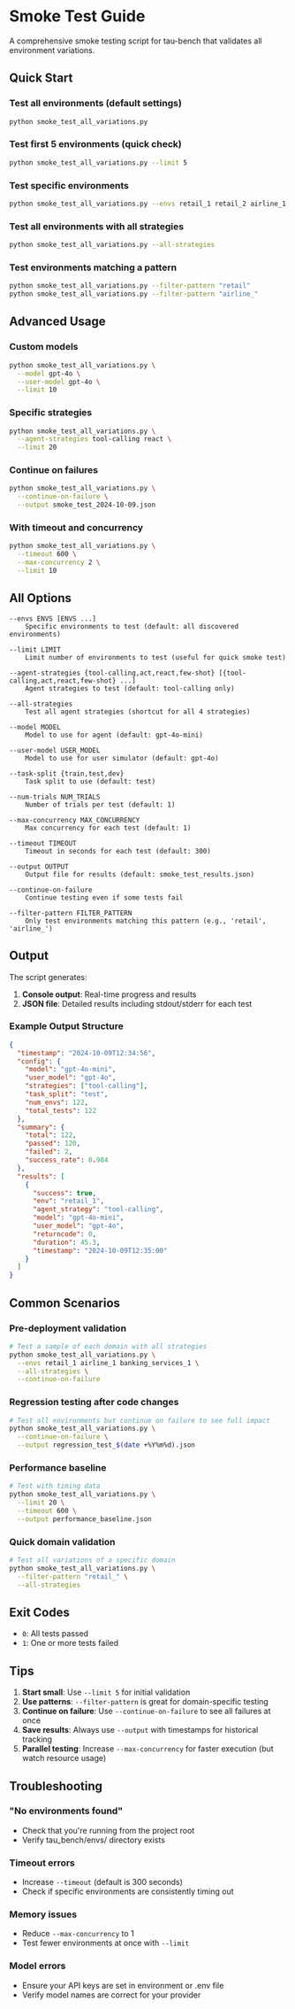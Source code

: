 # Smoke Test Guide

A comprehensive smoke testing script for tau-bench that validates all environment variations.

## Quick Start

### Test all environments (default settings)
```bash
python smoke_test_all_variations.py
```

### Test first 5 environments (quick check)
```bash
python smoke_test_all_variations.py --limit 5
```

### Test specific environments
```bash
python smoke_test_all_variations.py --envs retail_1 retail_2 airline_1
```

### Test all environments with all strategies
```bash
python smoke_test_all_variations.py --all-strategies
```

### Test environments matching a pattern
```bash
python smoke_test_all_variations.py --filter-pattern "retail"
python smoke_test_all_variations.py --filter-pattern "airline_"
```

## Advanced Usage

### Custom models
```bash
python smoke_test_all_variations.py \
  --model gpt-4o \
  --user-model gpt-4o \
  --limit 10
```

### Specific strategies
```bash
python smoke_test_all_variations.py \
  --agent-strategies tool-calling react \
  --limit 20
```

### Continue on failures
```bash
python smoke_test_all_variations.py \
  --continue-on-failure \
  --output smoke_test_2024-10-09.json
```

### With timeout and concurrency
```bash
python smoke_test_all_variations.py \
  --timeout 600 \
  --max-concurrency 2 \
  --limit 10
```

## All Options

```
--envs ENVS [ENVS ...]
    Specific environments to test (default: all discovered environments)

--limit LIMIT
    Limit number of environments to test (useful for quick smoke test)

--agent-strategies {tool-calling,act,react,few-shot} [{tool-calling,act,react,few-shot} ...]
    Agent strategies to test (default: tool-calling only)

--all-strategies
    Test all agent strategies (shortcut for all 4 strategies)

--model MODEL
    Model to use for agent (default: gpt-4o-mini)

--user-model USER_MODEL
    Model to use for user simulator (default: gpt-4o)

--task-split {train,test,dev}
    Task split to use (default: test)

--num-trials NUM_TRIALS
    Number of trials per test (default: 1)

--max-concurrency MAX_CONCURRENCY
    Max concurrency for each test (default: 1)

--timeout TIMEOUT
    Timeout in seconds for each test (default: 300)

--output OUTPUT
    Output file for results (default: smoke_test_results.json)

--continue-on-failure
    Continue testing even if some tests fail

--filter-pattern FILTER_PATTERN
    Only test environments matching this pattern (e.g., 'retail', 'airline_')
```

## Output

The script generates:
1. **Console output**: Real-time progress and results
2. **JSON file**: Detailed results including stdout/stderr for each test

### Example Output Structure

```json
{
  "timestamp": "2024-10-09T12:34:56",
  "config": {
    "model": "gpt-4o-mini",
    "user_model": "gpt-4o",
    "strategies": ["tool-calling"],
    "task_split": "test",
    "num_envs": 122,
    "total_tests": 122
  },
  "summary": {
    "total": 122,
    "passed": 120,
    "failed": 2,
    "success_rate": 0.984
  },
  "results": [
    {
      "success": true,
      "env": "retail_1",
      "agent_strategy": "tool-calling",
      "model": "gpt-4o-mini",
      "user_model": "gpt-4o",
      "returncode": 0,
      "duration": 45.3,
      "timestamp": "2024-10-09T12:35:00"
    }
  ]
}
```

## Common Scenarios

### Pre-deployment validation
```bash
# Test a sample of each domain with all strategies
python smoke_test_all_variations.py \
  --envs retail_1 airline_1 banking_services_1 \
  --all-strategies \
  --continue-on-failure
```

### Regression testing after code changes
```bash
# Test all environments but continue on failure to see full impact
python smoke_test_all_variations.py \
  --continue-on-failure \
  --output regression_test_$(date +%Y%m%d).json
```

### Performance baseline
```bash
# Test with timing data
python smoke_test_all_variations.py \
  --limit 20 \
  --timeout 600 \
  --output performance_baseline.json
```

### Quick domain validation
```bash
# Test all variations of a specific domain
python smoke_test_all_variations.py \
  --filter-pattern "retail_" \
  --all-strategies
```

## Exit Codes

- `0`: All tests passed
- `1`: One or more tests failed

## Tips

1. **Start small**: Use `--limit 5` for initial validation
2. **Use patterns**: `--filter-pattern` is great for domain-specific testing
3. **Continue on failure**: Use `--continue-on-failure` to see all failures at once
4. **Save results**: Always use `--output` with timestamps for historical tracking
5. **Parallel testing**: Increase `--max-concurrency` for faster execution (but watch resource usage)

## Troubleshooting

### "No environments found"
- Check that you're running from the project root
- Verify tau_bench/envs/ directory exists

### Timeout errors
- Increase `--timeout` (default is 300 seconds)
- Check if specific environments are consistently timing out

### Memory issues
- Reduce `--max-concurrency` to 1
- Test fewer environments at once with `--limit`

### Model errors
- Ensure your API keys are set in environment or .env file
- Verify model names are correct for your provider


